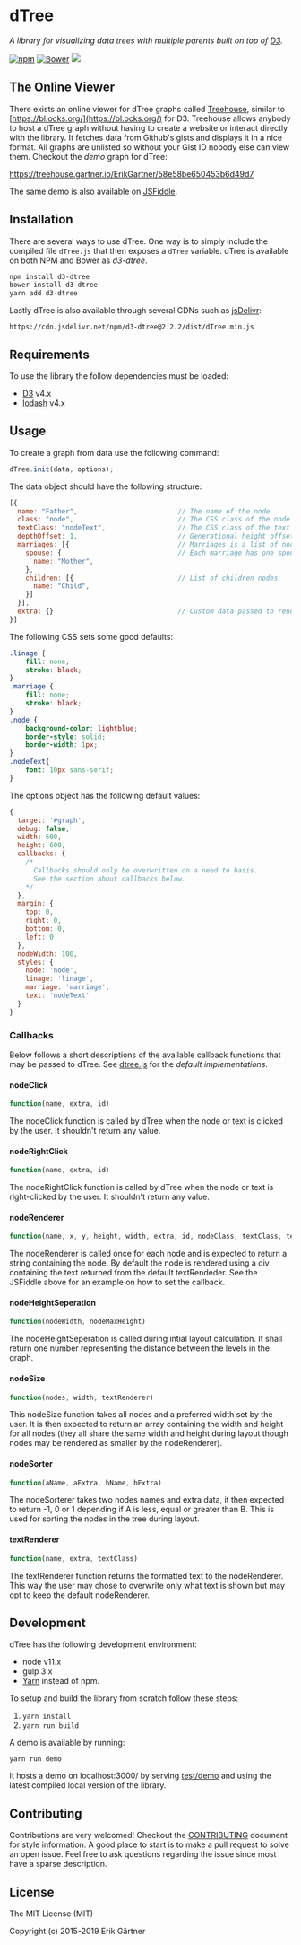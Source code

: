 # dTree
*A library for visualizing data trees with multiple parents built on top of [D3](https://github.com/mbostock/d3).*

[![npm](https://img.shields.io/npm/v/d3-dtree.svg)](https://www.npmjs.com/package/d3-dtree) [![Bower](https://img.shields.io/bower/v/d3-dtree.svg)](https://github.com/ErikGartner/dTree) [![](https://data.jsdelivr.com/v1/package/npm/d3-dtree/badge?style=rounded)](https://www.jsdelivr.com/package/npm/d3-dtree)

## The Online Viewer
There exists an online viewer for dTree graphs called [Treehouse](https://treehouse.gartner.io), similar to [https://bl.ocks.org/](https://bl.ocks.org/) for D3. Treehouse allows anybody to host a dTree graph without having to create a website or interact directly with the library. It fetches data from Github's gists and displays it in a nice format. All graphs are unlisted so without your Gist ID nobody else can view them. Checkout the *demo* graph for dTree:

https://treehouse.gartner.io/ErikGartner/58e58be650453b6d49d7

The same demo is also available on [JSFiddle](https://jsfiddle.net/rha8sg79/).

## Installation
There are several ways to use dTree. One way is to simply include the compiled file ```dTree.js``` that then exposes a ```dTree``` variable. dTree is available on both NPM and Bower as *d3-dtree*.

```bash
npm install d3-dtree
bower install d3-dtree
yarn add d3-dtree
```

Lastly dTree is also available through several CDNs such as [jsDelivr](https://www.jsdelivr.com/package/npm/d3-dtree):
```
https://cdn.jsdelivr.net/npm/d3-dtree@2.2.2/dist/dTree.min.js
```

## Requirements
To use the library the follow dependencies must be loaded:

 - [D3](https://github.com/mbostock/d3) v4.x
 - [lodash](https://github.com/lodash/lodash) v4.x

## Usage
To create a graph from data use the following command:
```javascript
dTree.init(data, options);
```

The data object should have the following structure:
```javascript
[{
  name: "Father",                         // The name of the node
  class: "node",                          // The CSS class of the node
  textClass: "nodeText",                  // The CSS class of the text in the node
  depthOffset: 1,                         // Generational height offset
  marriages: [{                           // Marriages is a list of nodes
    spouse: {                             // Each marriage has one spouse
      name: "Mother",
    },
    children: [{                          // List of children nodes
      name: "Child",
    }]
  }],
  extra: {}                               // Custom data passed to renderers
}]
```

The following CSS sets some good defaults:
```css
.linage {
    fill: none;
    stroke: black;
}
.marriage {
    fill: none;
    stroke: black;
}
.node {
    background-color: lightblue;
    border-style: solid;
    border-width: 1px;
}
.nodeText{
    font: 10px sans-serif;
}
```

The options object has the following default values:
```javascript
{
  target: '#graph',
  debug: false,
  width: 600,
  height: 600,
  callbacks: {
    /*
      Callbacks should only be overwritten on a need to basis.
      See the section about callbacks below.
    */
  },
  margin: {
    top: 0,
    right: 0,
    bottom: 0,
    left: 0
  },
  nodeWidth: 100,
  styles: {
    node: 'node',
    linage: 'linage',
    marriage: 'marriage',
    text: 'nodeText'
  }
}
```

### Callbacks
Below follows a short descriptions of the available callback functions that may be passed to dTree. See [dtree.js](https://github.com/ErikGartner/dTree/blob/master/src/dtree.js) for the *default implementations*.

#### nodeClick
```javascript
function(name, extra, id)
```
The nodeClick function is called by dTree when the node or text is clicked by the user. It shouldn't return any value.

#### nodeRightClick
```javascript
function(name, extra, id)
```
The nodeRightClick function is called by dTree when the node or text is right-clicked by the user. It shouldn't return any value.

#### nodeRenderer
```javascript
function(name, x, y, height, width, extra, id, nodeClass, textClass, textRenderer)
```
The nodeRenderer is called once for each node and is expected to return a string containing the node. By default the node is rendered using a div containing the text returned from the default textRendeder. See the JSFiddle above for an example on how to set the callback.

#### nodeHeightSeperation
```javascript
function(nodeWidth, nodeMaxHeight)
```
The nodeHeightSeperation is called during intial layout calculation. It shall return one number representing the distance between the levels in the graph.

#### nodeSize
```javascript
function(nodes, width, textRenderer)
```
This nodeSize function takes all nodes and a preferred width set by the user. It is then expected to return an array containing the width and height for all nodes (they all share the same width and height during layout though nodes may be rendered as smaller by the nodeRenderer).

#### nodeSorter
```javascript
function(aName, aExtra, bName, bExtra)
```
The nodeSorterer takes two nodes names and extra data, it then expected to return -1, 0 or 1 depending if A is less, equal or greater than B. This is used for sorting the nodes in the tree during layout.

#### textRenderer
```javascript
function(name, extra, textClass)
```
The textRenderer function returns the formatted text to the nodeRenderer. This way the user may chose to overwrite only what text is shown but may opt to keep the default nodeRenderer.

## Development
dTree has the following development environment:

- node v11.x
- gulp 3.x
- [Yarn](https://yarnpkg.com/) instead of npm.

To setup and build the library from scratch follow these steps:

1. ```yarn install```
2. ```yarn run build```

A demo is available by running:
```
yarn run demo
```
It hosts a demo on localhost:3000/ by serving [test/demo](test/demo) and using the latest compiled local version of the library.

## Contributing
Contributions are very welcomed! Checkout the [CONTRIBUTING](CONTRIBUTING.md) document for style information.
A good place to start is to make a pull request to solve an open issue. Feel free to ask questions regarding the issue since most have a sparse description.

## License
The MIT License (MIT)

Copyright (c) 2015-2019 Erik Gärtner
